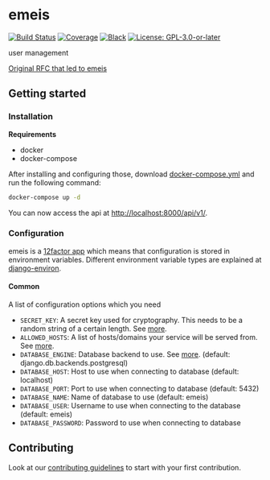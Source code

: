 # emeis

[![Build Status](https://github.com/projectcaluma/emeis/workflows/Tests/badge.svg)](https://github.com/projectcaluma/emeis/actions?query=workflow%3ATests)
[![Coverage](https://img.shields.io/badge/coverage-100%25-brightgreen.svg)](https://github.com/projectcaluma/emeis/blob/master/setup.cfg#L50)
[![Black](https://img.shields.io/badge/code%20style-black-000000.svg)](https://github.com/projectcaluma/emeis)
[![License: GPL-3.0-or-later](https://img.shields.io/github/license/projectcaluma/emeis)](https://spdx.org/licenses/GPL-3.0-or-later.html)

user management

[Original RFC that led to emeis](docs/original_emeis_rfc.md)

## Getting started

### Installation

**Requirements**
* docker
* docker-compose

After installing and configuring those, download [docker-compose.yml](https://raw.githubusercontent.com/projectcaluma/emeis/master/docker-compose.yml) and run the following command:

```bash
docker-compose up -d
```

You can now access the api at [http://localhost:8000/api/v1/](http://localhost:8000/api/v1/).

### Configuration

emeis is a [12factor app](https://12factor.net/) which means that configuration is stored in environment variables.
Different environment variable types are explained at [django-environ](https://github.com/joke2k/django-environ#supported-types).

#### Common

A list of configuration options which you need

* `SECRET_KEY`: A secret key used for cryptography. This needs to be a random string of a certain length. See [more](https://docs.djangoproject.com/en/2.1/ref/settings/#std:setting-SECRET_KEY).
* `ALLOWED_HOSTS`: A list of hosts/domains your service will be served from. See [more](https://docs.djangoproject.com/en/2.1/ref/settings/#allowed-hosts).
* `DATABASE_ENGINE`: Database backend to use. See [more](https://docs.djangoproject.com/en/2.1/ref/settings/#std:setting-DATABASE-ENGINE). (default: django.db.backends.postgresql)
* `DATABASE_HOST`: Host to use when connecting to database (default: localhost)
* `DATABASE_PORT`: Port to use when connecting to database (default: 5432)
* `DATABASE_NAME`: Name of database to use (default: emeis)
* `DATABASE_USER`: Username to use when connecting to the database (default: emeis)
* `DATABASE_PASSWORD`: Password to use when connecting to database

## Contributing

Look at our [contributing guidelines](CONTRIBUTION.md) to start with your first contribution.
